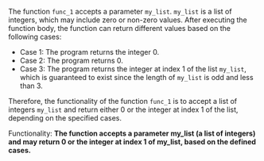 The function `func_1` accepts a parameter `my_list`. `my_list` is a list of integers, which may include zero or non-zero values. After executing the function body, the function can return different values based on the following cases: 

- Case 1: The program returns the integer 0.
- Case 2: The program returns 0.
- Case 3: The program returns the integer at index 1 of the list `my_list`, which is guaranteed to exist since the length of `my_list` is odd and less than 3.

Therefore, the functionality of the function `func_1` is to accept a list of integers `my_list` and return either 0 or the integer at index 1 of the list, depending on the specified cases. 

Functionality: **The function accepts a parameter my_list (a list of integers) and may return 0 or the integer at index 1 of my_list, based on the defined cases.**